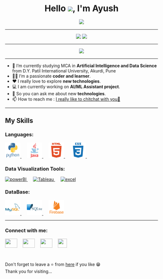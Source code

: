 <h1 align="center">Hello <img src="https://raw.githubusercontent.com/MartinHeinz/MartinHeinz/master/wave.gif" width="30px">, I'm Ayush</h1>

<p align="center">
  <a href="https://github.com/aryanjangid/readme-typing-svg"><img width="1200" src="https://readme-typing-svg.herokuapp.com?font=Time+New+Roman&color=cyan&size=25&center=true&vCenter=true&width=600&height=100&lines=AI+and+Data+Science+Student;Data+Analyst;Python+Developer"></a>
</p>

---

<p align="center">
 <img cellspacing="20%" src="https://github-readme-streak-stats.herokuapp.com/?&user=AyushPadvekar05&border_radius=2%&show_icons=true&hide_border=true">    <img src="https://github-readme-stats.vercel.app/api?username=AyushPadvekar05&border_radius=8%&show_icons=true&hide_border=true">
</p>

---
<p align="center">
<img src="https://github-readme-stats.vercel.app/api//top-langs?username=AyushPadvekar05&border_radius=8%&show_icons=true&hide_border=true&theme=algoliashow_icons=true&locale=en&layout=compact">
</p>
 
 ---
 
- 🔭 I’m currently studying MCA in **Artificial Intelligence and Data Science** from D.Y. Patil International University, Akurdi, Pune
- 👨‍💻 I’m a passionate **coder and learner**.
- ❤️ I really love to explore **new technologies**.
- 💻 I am currently working on **AI/ML Assistant project**.
- 💬 So you can ask me about new **technologies**.
- 📫 How to reach me : <a href="https://linktr.ee/ayush_padvekar">I really like to chitchat with you🤝</a>
 
 ---
 <h2>My Skills </h2>
<h3 align="left">Languages:</h3>
<p align="left"> 
    <a href="https://www.python.org" target="_blank">
    <img src="https://github.com/devicons/devicon/blob/master/icons/python/python-original-wordmark.svg" alt="python" width="50" height="50"/>
  </a> &emsp;
    <a href="https://www.w3schools.com/java/" target="_blank">
    <img src="https://github.com/devicons/devicon/blob/master/icons/java/java-original-wordmark.svg" alt="java" width="50" height="50"/>
  </a> &emsp;
    <a href="https://www.w3.org/html/" target="_blank">
    <img src="https://github.com/devicons/devicon/blob/master/icons/html5/html5-plain-wordmark.svg" alt="html5" width="50" height="50"/>
  </a> &emsp;
  <a href="https://www.w3schools.com/css/" target="_blank">
    <img src="https://github.com/devicons/devicon/blob/master/icons/css3/css3-plain-wordmark.svg" alt="css3" width="50" height="50"/>
  </a> &emsp;
</p>

<h3 align="left">Data Visualization Tools:</h3>
<p align="left"> 
<a href="https://www.mysql.com/" target="_blank"> 
    <img src="https://github.com/OscarValerock/Power-BI-Icons/blob/master/Icons%20PNG/Power%20BI%20Icon.png" alt="powerBI" width="40" height="40"/>
</a> &emsp;
  <a href="https://www.tableau.com/why-tableau/what-is-tableau#:~:text=Tableau%20helps%20people%20and%20organizations,change%20businesses%20and%20the%20world." target="_blank"> 
    <img src="https://cloud.githubusercontent.com/assets/1724406/14420001/cfc72600-ffc9-11e5-8743-9b94ce8af254.png" alt="Tableau" width="40" height="40"/>
</a> &emsp;
<a href="https://www.microsoft.com/en-us/microsoft-365/excel" target="_blank"> 
    <img src="https://github.com/sempostma/office365-icons/blob/master/svg/excel.svg" alt="excel" width="40" height="40"/>
</a>
  </p>

<h3 align="left">DataBase:</h3>
<p align="left"> 
<a href="https://www.mysql.com/" target="_blank"> 
    <img src="https://github.com/devicons/devicon/blob/master/icons/mysql/mysql-original-wordmark.svg" alt="mysql" width="50" height="50"/>
</a> &emsp;
  <a href="https://www.tutorialspoint.com/sqlite/sqlite_overview.htm" target="_blank"> 
    <img src="https://github.com/devicons/devicon/blob/master/icons/sqlite/sqlite-original-wordmark.svg" alt="mysql" width="50" height="50"/>
</a> &emsp;
<a href="https://firebase.google.com/" target="_blank"> 
    <img src="https://github.com/devicons/devicon/blob/master/icons/firebase/firebase-plain-wordmark.svg" alt="firebase" width="50" height="50"/>
</a>
  </p>
 
 ---
 
<h3 align="left">Connect with me:</h3>
<p align="left">
<a href="https://www.linkedin.com/in/ayush-padvekar-0874b4207" target="blank"><img align="center" src="https://raw.githubusercontent.com/rahuldkjain/github-profile-readme-generator/master/src/images/icons/Social/linked-in-alt.svg"  height="30" width="40" /></a>&emsp;
<a href="https://www.instagram.com/ayush_padvekar05/?igshid=ZDdkNTZiNTM%3D" target="blank"><img align="center" src="https://raw.githubusercontent.com/rahuldkjain/github-profile-readme-generator/master/src/images/icons/Social/instagram.svg"  height="30" width="40" /></a>&emsp;
<a href="https://mail.google.com/mail/u/0/?source=mailto&to=padvekarayush05@gmail.com&fs=1&tf=cm" target="blank"><img align="center" src="https://camo.githubusercontent.com/4a3dd8d10a27c272fd04b2ce8ed1a130606f95ea6a76b5e19ce8b642faa18c27/68747470733a2f2f6564656e742e6769746875622e696f2f537570657254696e7949636f6e732f696d616765732f7376672f676d61696c2e737667"  height="30" width="40" /></a>&emsp;
<a href="https://t.me/Ayush_Padvekar" target="blank"><img align="center" src="https://user-images.githubusercontent.com/49933115/139837223-bf23d3a9-4638-4e17-994a-ac8678d5f517.png"  height="30" width="30" /></a>&emsp;
</p>
<br/>

Don't forget to leave a ⭐ from [here](https://github.com/AyushPadvekar05) if you like 😁 <br/>
Thank you for visiting...
